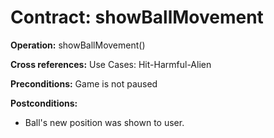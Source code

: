 # Contract: showBallMovement

**Operation:** showBallMovement()

**Cross references:** Use Cases: Hit-Harmful-Alien

**Preconditions:** Game is not paused

**Postconditions:** 
* Ball's new position was shown to user.